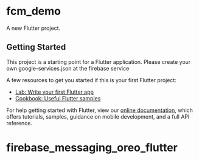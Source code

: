 # fcm_demo

A new Flutter project.

## Getting Started

This project is a starting point for a Flutter application.
Please create your own google-services.json at the firebase service

A few resources to get you started if this is your first Flutter project:

- [Lab: Write your first Flutter app](https://flutter.io/docs/get-started/codelab)
- [Cookbook: Useful Flutter samples](https://flutter.io/docs/cookbook)

For help getting started with Flutter, view our 
[online documentation](https://flutter.io/docs), which offers tutorials, 
samples, guidance on mobile development, and a full API reference.
# firebase_messaging_oreo_flutter
